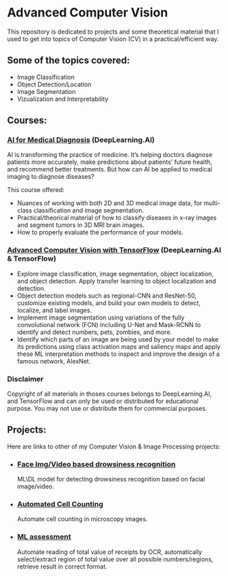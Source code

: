 # Advanced Computer Vision

This repository is dedicated to projects and some theoretical material that I used to get into topics of Computer Vision (CV) in a practical/efficient way.

## Some of the topics covered:
- Image Classification
- Object Detection/Location
- Image Segmentation
- Vizualization and Interpretability



## Courses:
### [AI for Medical Diagnosis](https://www.coursera.org/learn/ai-for-medical-diagnosis) (DeepLearning.AI)
AI is transforming the practice of medicine. It’s helping doctors diagnose patients more accurately, make predictions about patients’ future health, and recommend better treatments.
But how can AI be applied to medical imaging to diagnose diseases? 

This course offered:
  - Nuances of working with both 2D and 3D medical image data, for multi-class classification and image segmentation.
  - Practical/theorical material of how to classify diseases in x-ray images and segment tumors in 3D MRI brain images.
  - How to properly evaluate the performance of your models.


### [Advanced Computer Vision with TensorFlow](https://www.coursera.org/learn/advanced-computer-vision-with-tensorflow/) (DeepLearning.AI & TensorFlow)
  - Explore image classification, image segmentation, object localization, and object detection. Apply transfer learning to object localization and detection.
  - Object detection models such as regional-CNN and ResNet-50, customize existing models, and build your own models to detect, localize, and label images.
  - Implement image segmentation using variations of the fully convolutional network (FCN) including U-Net and Mask-RCNN to identify and detect numbers, pets, zombies, and more.
  - Identify which parts of an image are being used by your model to make its predictions using class activation maps and saliency maps and apply these ML interpretation methods to inspect and improve the design of a famous network, AlexNet.

### Disclaimer
Copyright of all materials in thoses courses belongs to DeepLearning.AI, and TensorFlow and can only be used or distributed for educational purpose. You may not use or distribute them for commercial purposes.

## Projects:
Here are links to other of my Computer Vision & Image Processing projects: 
- ### [Face Img/Video based drowsiness recognition](https://github.com/AMfeta99/Face-img-video-based-drowsiness-recognition)
   ML\DL model for detecting drowsiness recognition based on facial image/video.
- ### [Automated Cell Counting](https://github.com/AMfeta99/Automated-Cell-Counting_FEUP_AIBI)
  Automate cell counting in microscopy images.
- ### [ML assessment](https://github.com/AMfeta99/Klippa_ML_assessment_AnaSousa)
  Automate reading of total value of receipts by OCR, automatically select/extract region of total value over all possible numbers/regions, retrieve result in correct format.
